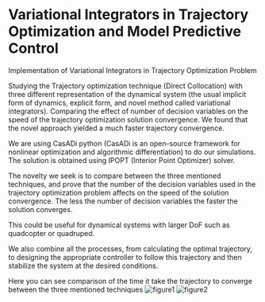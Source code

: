 # Variational Integrators in Trajectory Optimization and Model Predictive Control

Implementation of Variational Integrators in Trajectory Optimization Problem

Studying the Trajectory optimization technique (Direct Collocation) with three different representation of the dynamical system (the usual implicit form of dynamics, explicit form, and novel method called variational integrators). Comparing the effect of number of decision variables on the speed of the trajectory optimization solution convergence. We found that the novel approach yielded a much faster trajectory convergence.

We are using CasADi python (CasADi is an open-source framework for nonlinear optimization and algorithmic differentiation) to do our simulations. The solution is obtained using IPOPT (Interior Point Optimizer) solver. 


The novelty we seek is to compare between the three mentioned techniques, and prove that the number of the decision variables used in the trajectory optimization problem affects on the speed of the solution convergence. The less the number of decision variables the faster the solution converges. 

This could be useful for dynamical systems with larger DoF such as quadcopter or quadruped. 

We also combine all the processes, from calculating the optimal trajectory, to designing the appropriate controller to follow this trajectory and then stabilize the system at the desired conditions. 

Here you can see comparison of the time it take the trajectory to converge between the three mentioned techniques
![figure1](https://user-images.githubusercontent.com/22743949/203214160-c518ed3c-9a91-4ad3-bd25-770c5360ac2c.png)
![figure2](https://user-images.githubusercontent.com/22743949/203214165-de8ca39e-76b0-4679-b6b8-13825b3d7ec2.png)
